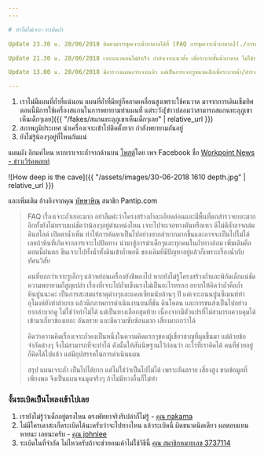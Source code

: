 ```yaml
---
---

# ทำไมไม่เจาะ-ระเบิดถ้ำ

Update 23.30 น. 28/06/2018 ติดตามการขุดเจาะน้ำบาดาลได้ที่ [FAQ การขุดเจาะน้ำบาดาล](./การขุดเจาะน้ำบาดาล/)

Update 21.30 น. 28/06/2018 เจาะแนวนอนไม่สำเร็จ กำลังเจาะแนวตั้ง เพื่อระบายชั้นน้ำบาดาล ไม่ใช่ระบายน้ำจากถ้ำโดยตรง

Update 13.00 น. 28/06/2018 มีการวางแผนการเจาะแล้ว แต่เป็นการเจาะรูขนาดเล็กเพื่อระบายน้ำ/สำรวจค้นหา

---
```


1.  เราไม่มีแผนที่ถ้ำที่แน่นอน แผนที่ถ้ำที่มีอยู่ก็คลาดเคลื่อนสูงเพราะใช้คนวาด มาจากการเดินเข็มทิศ ตอนนี้มีการใช้เครื่องสแกนในการพยายามทำแผนที่ แต่ระวัง[ข่าวปลอมว่าสามารถสแกนทะลุภูเขาเห็นเด็กๆเลย]({{ "/fakes/สแกนทะลุภูเขาเห็นเด็กๆเลย" | relative_url }})
2.  สภาพภูมิประเทศ นำเครื่องเจาะเข้าไปติดตั้งยาก กำลังพยายามกันอยู่
3.  ยังไม่รู้น้องๆอยู่ที่ไหนกันแน่

แผนผัง ลึกแค่ไหน หากเราเจาะถ้ำจากด้านบน [โพสต์](https://www.facebook.com/WorkpointNews/photos/a.169150463454240.1073741829.153951094974177/671894889846459/)โดย เพจ Facebook ชื่อ [Workpoint News - ข่าวเวิร์คพอยท์](https://www.facebook.com/WorkpointNews/)

![How deep is the cave]({{ "/assets/images/30-06-2018 1610 depth.jpg" | relative_url }})

และเพิ่มเติม อ้างอิงจากคุณ [หัษษาษิณ](https://pantip.com/topic/37803852/comment2211) สมาชิก Pantip.com

> FAQ เรื่องเจาะถ้ำเยอะมาก อย่าลืมค่ะว่าโครงสร้างถ้ำละเอียดอ่อนและมีพื้นที่ตกสำรวจเยอะมาก อีกทั้งยังไม่ทราบแน่ชัดว่าน้องๆอยู่ตำแหน่งไหน เจาะไปจะเจอทางตันหรือเหว ดีไม่ดีถ้ำอาจถล่ม ดินสไลด์ เปิดตาน้ำเพิ่ม ทำให้การค้นหาเป็นไปอย่างยากลำบากมากขึ้นและอาจจะเป็นไปไม่ได้เลยถ้าหินที่เกิดจากการเจาะไปปิดทาง นำมาสู้การฆ่าเด็กๆและทุกคนในถ้ำทางอ้อม เพิ่มเติมคือตอนนี้ฝนตก ขืนเจาะไปทั้งน้ำทั้งดินเข้าถ้ำพอดี ของเดิมที่มีปัญหาอยู่แล้วก็เพราะเรื่องน้ำกับทัศนวิสัย
>
> คนที่บอกว่าเจาะรูเล็กๆ แล้วหย่อนเครื่องยังชีพลงไป หากยังไม่รู้โครงสร้างถ้ำและพิกัดเด็กแน่ชัด ความพยายามก็สูญเปล่า เรื่องที่เจาะไปถ้ำแข็งแรงไม่เป็นอะไรหรอก อยากให้คิดว่าถ้ำคือถ้ำหินปูนนะคะ เป็นการสะสมแร่ธาตุต่างๆและแคลเซียมนับล้านๆ ปี แค่เจาะถนนปูนซีเมนท์ทำอุโมงค์ยังทำลำบาก แล้วนึกภาพการดำเนินงานบนที่ชัน ดินโคลน และการขนส่งเป็นไปอย่างยากลำบากดู ไม่ใช่ว่าทำไม่ได้ แต่เป็นทางเลือกสุดท้าย เนื่องจากมีตัวแปรที่ไม่สามารถควบคุมได้เข้ามาเกี่ยวข้องเยอะ อันตราย และมีความซับซ้อนมาก เสี่ยงมากกว่าได้
>
> คิดว่าความคิดเรื่องเจาะถ้ำคงเป็นหนึ่งในความคิดแรกๆของผู้เชี่ยวชาญที่ผุดขึ้นมา แต่ด้วยข้อจำกัดต่างๆ จึงไม่สามารถที่จะทำได้ ดังนั้นให้สันนิษฐานไว้ก่อนว่า อะไรที่เราคิดได้ คนที่ช่วยอยู่ก็คิดได้ไปแล้ว แต่มีอุปสรรคในการดำเนินแผน
>
> สรุป แผนเจาะถ้ำ เป็นไปได้ยาก แต่ไม่ใช่ว่าเป็นไปไม่ได้ เพราะอันตราย เสี่ยงสูง ขาดข้อมูลที่เพียงพอ จึงเป็นแผนจนมุมจริงๆ ถ้าไม่มีทางอื่นก็ไม่ทำ

### งั้นระเบิดเป็นโพลงเข้าไปเลย

1.  เรายังไม่รู้ว่าเด็กอยู่ตรงไหน ตรงพัทยาจริงรึเปล่าก็ไม่รู้ - [คุณ nakama](https://pantip.com/topic/37803852/comment3349-1)
2.  ไม่มีใครเดาสะเก็ดระเบิดได้นะครับว่าจะไปทางไหน แล้วระเบิดนี่ ผิดขนาดนิดเดียว ผลตอบแทนหายนะ เลยนะครับ - [คุณ johnlee](https://pantip.com/topic/37803852/comment3349-4)
3.  ระเบิดในที่จำกัด ไม่ไหวครับถ้าจะช่วยคนเค้าไม่ใช้วิธีนี้ [คุณ สมาชิกหมายเลข 3737114](https://pantip.com/topic/37803852/comment3349-7)
